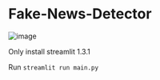 # Fake-News-Detector

![image](https://user-images.githubusercontent.com/75296055/151134974-655961ad-82c0-4f4b-9b80-c3641178aaf2.png)

Only install streamlit 1.3.1

Run `streamlit run main.py`
